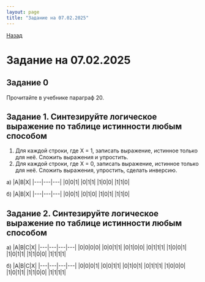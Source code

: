 ```yaml
---
layout: page
title: "Задание на 07.02.2025"
---
```


[Назад](/compsci/10a2024.html)

# Задание на 07.02.2025

## Задание 0
Прочитайте в учебнике параграф 20.

## Задание 1. Синтезируйте логическое выражение по таблице истинности любым способом

1. Для каждой строки, где X = 1, записать выражение, истинное только для неё. Сложить выражения и упростить.
2. Для каждой строки, где X = 0, записать выражение, истинное только для неё. Сложить выражения, упростить, сделать инверсию.

а)
|A|B|X|
|---|---|---|
|0|0|1|
|0|1|1|
|1|0|0|
|1|1|0|

б)
|A|B|X|
|---|---|---|
|0|0|1|
|0|1|0|
|1|0|1|
|1|1|0|

## Задание 2. Синтезируйте логическое выражение по таблице истинности любым способом

а)
|A|B|C|X|
|---|---|---|---|
|0|0|0|0|
|0|0|1|1|
|0|1|0|0|
|0|1|1|1|
|1|0|0|1|
|1|0|1|1|
|1|1|0|0|
|1|1|1|1|

б)
|A|B|C|X|
|---|---|---|---|
|0|0|0|1|
|0|0|1|1|
|0|1|0|1|
|0|1|1|1|
|1|0|0|0|
|1|0|1|1|
|1|1|0|0|
|1|1|1|1|